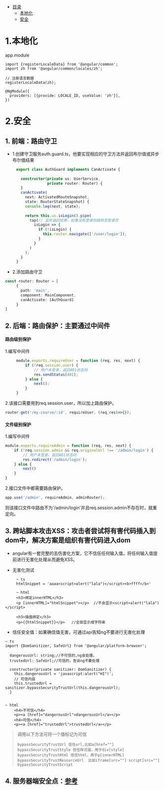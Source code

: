 *  [目录](#0)
    *  [本地化](#1)
    *  [安全](#2)

<h1 id="1">1.本地化</h1>

app.module
```
import {registerLocaleData} from '@angular/common';
import zh from '@angular/common/locales/zh';

// 注册语言数据
registerLocaleData(zh);

@NgModule({
  providers: [{provide: LOCALE_ID, useValue: 'zh'}],
})
```


<h1 id="2">2.安全</h1>

## 1. 前端：路由守卫

- 1.创建守卫服务auth.guard.ts，他要实现相应的守卫方法并返回布尔值或异步布尔值结果

```typescript
     export class AuthGuard implements CanActivate {
     
       constructor(private us: UserService,
                   private router: Router) {
       }
       canActivate(
         next: ActivatedRouteSnapshot,
         state: RouterStateSnapshot) {
         console.log(next, state);
     
         return this.us.isLogin().pipe(
           tap(// 监听返回结果，如果没有登录则跳转至登录页
             isLogin => {
               if (!isLogin) {
                 this.router.navigate(['/user/login']);
               }
             }
           )
         );
       }
     }
```

- 2.添加路由守卫
```typescript
const router: Router = [
     {
       path: 'main', 
       component: MainComponent,
       canActivate: [AuthGuard]
     }
]
```

## 2. 后端：路由保护：主要通过中间件

#### 路由级别保护

1.编写中间件

```javascript
     module.exports.requireUser = function (req, res, next) {
         if (!req.session.user) {
             // 用户未登录，返回401状态码
             res.sendStatus(401);
         } else {
             next();
         }
     }
```

2.该接口需要用到req.session.user，所以加上路由保护。
```js
router.get('/my-course/:id', requireUser, (req,res)=>{});
```

#### 文件级别保护
1.编写中间件
```js
module.exports.requireAdmin = function (req, res, next) {
    if (!req.session.admin && req.originalUrl !== '/admin/login') {
        // 用户未登录，返回401状态码
        res.redirect('/admin/login');
    } else {
        next()
    }
}
```

2.接口文件中都需要路由保护。
```js
app.use('/admin', requireAdmin, adminRouter);
```
则该接口文件中路由不为'/admin/login'并且req.session.admin不存在时，就重定向。


## 3. 跨站脚本攻击XSS：攻击者尝试将有害代码插入到dom中，解决方案是组织有害代码进入dom

- angular有一套完整的去伤害化方案，它不信任任何输入值，将任何输入值提前进行无害化处理从而避免XSS。

- 无害化测试

```
     ~ ts
     htmlSnippet = 'aaaa<script>alert("lala")</script><b>ffff</b>'
     
     ~ html
     <h3>绑定innerHTML</h3>
     <p [innerHTML]="htmlSnippet"></p>  //不会显示<script>alert("lala")</script>
     
     <h3>插值绑定</h3>
     <p>{{htmlSnippet}}</p>   //全部显示成字符串
```

- 信任安全值：如果确信值无害，可通过api告知ng不要进行无害化处理

```
~ ts
import {DomSanitizer, SafeUrl} from '@angular/platform-browser';

  dangerousUrl: string;//不可信的,ng会处理。
  trustedUrl: SafeUrl;//可信的，告诉ng不要处理

  constructor(private sanitizer: DomSanitizer) {
    this.dangerousUrl = 'javascript:alert("HI")';
    // 可信内容
    this.trustedUrl = sanitizer.bypassSecurityTrustUrl(this.dangerousUrl);
  }


~ html
    <h4>不可信</h4>
    <p><a [href]="dangerousUrl">dangerousUrl</a></p>
    <h4>可信</h4>
    <p><a [href]="trustedUrl">trustedUrl</a></p>
```

   > 调用以下方法可将一个值标记为可信
   >
   > ```
   > bypassSecurityTrustUrl 信任url,比如a[href=""]
   > bypassSecurityTrustStyle 信任样式值，用于div[style]
   > bypassSecurityTrustHtml 信任html，用于p[innerHTML]
   > bypassSecurityTrustResourceUrl  比如iframe[src=""] script[src=""]
   > bypassSecurityTrustScript
   > ```

##  4. 服务器端安全点：[参考](http://www.expressjs.com.cn/advanced/best-practice-security.html)
